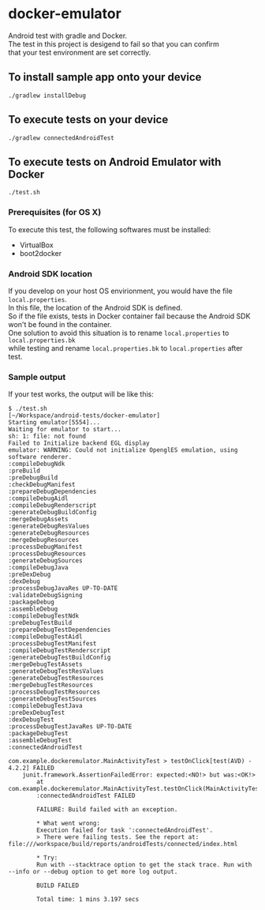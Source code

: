 docker-emulator
===============

Android test with gradle and Docker.  
The test in this project is desigend to fail so that you can confirm  
that your test environment are set correctly.

## To install sample app onto your device

    ./gradlew installDebug

## To execute tests on your device

    ./gradlew connectedAndroidTest

## To execute tests on Android Emulator with Docker

    ./test.sh

### Prerequisites (for OS X)

To execute this test, the following softwares must be installed:

* VirtualBox
* boot2docker
 
### Android SDK location

If you develop on your host OS envirionment, you would have the file `local.properties`.  
In this file, the location of the Android SDK is defined.  
So if the file exists, tests in Docker container fail because the Android SDK  
won't be found in the container.  
One solution to avoid this situation is to rename `local.properties` to `local.properties.bk`  
while testing and rename `local.properties.bk` to `local.properties` after test.

### Sample output

If your test works, the output will be like this:

    $ ./test.sh                                                                                                                                                                                                   [~/Workspace/android-tests/docker-emulator]
    Starting emulator[5554]...
    Waiting for emulator to start...
    sh: 1: file: not found
    Failed to Initialize backend EGL display
    emulator: WARNING: Could not initialize OpenglES emulation, using software renderer.
    :compileDebugNdk
    :preBuild
    :preDebugBuild
    :checkDebugManifest
    :prepareDebugDependencies
    :compileDebugAidl
    :compileDebugRenderscript
    :generateDebugBuildConfig
    :mergeDebugAssets
    :generateDebugResValues
    :generateDebugResources
    :mergeDebugResources
    :processDebugManifest
    :processDebugResources
    :generateDebugSources
    :compileDebugJava
    :preDexDebug
    :dexDebug
    :processDebugJavaRes UP-TO-DATE
    :validateDebugSigning
    :packageDebug
    :assembleDebug
    :compileDebugTestNdk
    :preDebugTestBuild
    :prepareDebugTestDependencies
    :compileDebugTestAidl
    :processDebugTestManifest
    :compileDebugTestRenderscript
    :generateDebugTestBuildConfig
    :mergeDebugTestAssets
    :generateDebugTestResValues
    :generateDebugTestResources
    :mergeDebugTestResources
    :processDebugTestResources
    :generateDebugTestSources
    :compileDebugTestJava
    :preDexDebugTest
    :dexDebugTest
    :processDebugTestJavaRes UP-TO-DATE
    :packageDebugTest
    :assembleDebugTest
    :connectedAndroidTest
    
    com.example.dockeremulator.MainActivityTest > testOnClick[test(AVD) - 4.2.2] FAILED 
        junit.framework.AssertionFailedError: expected:<NO!> but was:<OK!>
            at com.example.dockeremulator.MainActivityTest.testOnClick(MainActivityTest.java:35)
            :connectedAndroidTest FAILED
    
            FAILURE: Build failed with an exception.
    
            * What went wrong:
            Execution failed for task ':connectedAndroidTest'.
            > There were failing tests. See the report at: file:///workspace/build/reports/androidTests/connected/index.html
    
            * Try:
            Run with --stacktrace option to get the stack trace. Run with --info or --debug option to get more log output.
    
            BUILD FAILED
    
            Total time: 1 mins 3.197 secs
